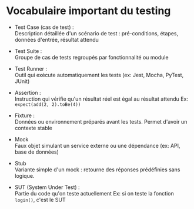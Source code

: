 # Vocabulaire important du testing

- Test Case (cas de test) :
  <br>
  Description détaillée d'un scénario de test : pré-conditions, étapes, données d'entrée, résultat attendu

- Test Suite :
  <br>
  Groupe de cas de tests regroupés par fonctionnalité ou module

- Test Runner :
  <br>
  Outil qui exécute automatiquement les tests (ex: Jest, Mocha, PyTest, JUnit)

- Assertion :
  <br>
  Instruction qui vérifie qu'un résultat réel est égal au résultat attendu
  Ex: `expect(add(2, 2).toBe(4))`

- Fixture :
  <br>
  Données ou environnement préparés avant les tests. Permet d'avoir un contexte stable

- Mock
  <br>
  Faux objet simulant un service externe ou une dépendance (ex: API, base de données)

- Stub
  <br>
  Variante simple d'un mock : retourne des réponses prédéfinies sans logique.

- SUT (System Under Test) :
  <br>
  Partie du code qu'on teste actuellement
  Ex: si on teste la fonction `login()`, c'est le SUT
